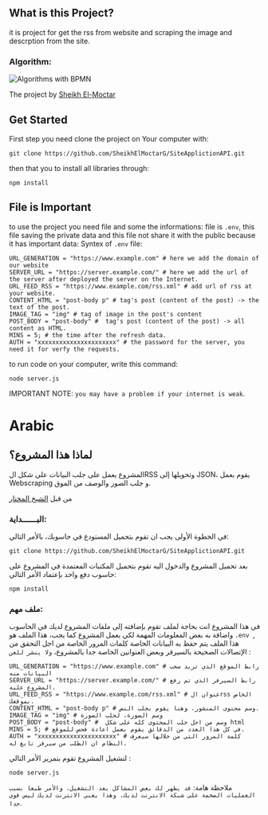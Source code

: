 ## What is this Project?
it is project for get the rss from website and scraping the image and descrption from the site.

### Algorithm: 
![Algorithms with BPMN](/assets/img/MarineGEO_logo.png "MarineGEO logo")

The project by [Sheikh El-Moctar](https://www.facebook.com/SheikhElMoctar/)

## Get Started
First step you need clone the project on Your computer with: 
```
git clone https://github.com/SheikhElMoctarG/SiteApplictionAPI.git
```
then that you to install all libraries through: 
```
npm install
```
## File is Important
to use the project you need file and some the informations: 
file is ``.env``, this file saving the private data and this file not share it with the public because it has important data:
Syntex of `.env` file: 
```
URL_GENERATION = "https://www.example.com" # here we add the domain of our website
SERVER_URL = "https://server.example.com/" # here we add the url of the server after deployed the server on the Internet. 
URL_FEED_RSS = "https://www.example.com/rss.xml" # add url of rss at your website.
CONTENT_HTML = "post-body p" # tag's post (content of the post) -> the text of the post.
IMAGE_TAG = "img" # tag of image in the post's content
POST_BODY = "post-body" #  tag's post (content of the post) -> all content as HTML.
MINS = 5; # the time after the refresh data.
AUTH = "xxxxxxxxxxxxxxxxxxxxxx" # the password for the server, you need it for verfy the requests.
```
to run code on your computer, write this command:
```
node server.js
```
IMPORTANT NOTE: `you may have a problem if your internet is weak`.

# Arabic
## لماذا هذا المشروع؟
المشروع يعمل على جلب البيانات  على شكل الRSS وتحويلها إلى JSON، يقوم بعمل Webscraping و جلب الصور والوصف من الموق.

من قبل [الشيخ المختار](https://www.facebook.com/SheikhElMoctar/)

### البــــــداية:
في الخطوة الأولى يجب ان تقوم بتحميل المستودع في حاسوبك، بالأمر التالي: 
```
git clone https://github.com/SheikhElMoctarG/SiteApplictionAPI.git
```
بعد تحميل المشروع والدخول اليه تقوم بتحميل المكتبات المعتمدة في المشروع على حاسوب دفع واحد بإعتماد الأمر التالي: 
```
npm install
```
### ملف مهم:
في هذا المشروع انت بحاجة لملف تقوم بإضافته إلى ملفات المشروع لديك في الحاسوب واضافة به بعض المعلومات المهمة لكي يعمل المشروع كما يجب، هذا الملف هو `.env `, هذا الملف يتم حفظ به البيانات الخاصة كلمات المرور الخاصة من اجل التحقق من الإتصالات الصحيحة بالسيرفر وبعض العنوانين الخاصة جدا بالمشروع، `ولا ينشر للعن` :
```
URL_GENERATION = "https://www.example.com" # رابط الموقع الذي تريد سحب البيانات منه
SERVER_URL = "https://server.example.com/" # رابط السيرفر الذي تم رفع المشروع عليه. 
URL_FEED_RSS = "https://www.example.com/rss.xml" # عنوان الrss الخاص بموقعك.
CONTENT_HTML = "post-body p" # وسم محتوى المنشور، وهنا يقوم بجلب النص.
IMAGE_TAG = "img" # وسم الصورة، لجلب الصورة
POST_BODY = "post-body" #  وسم من اجل جلب المحتوى كله على شكل html
MINS = 5; # في كل هذا العدد من الدقائق يقوم بعمل اعادة فحص للموقع.
AUTH = "xxxxxxxxxxxxxxxxxxxxxx" # كلمة المرور التي من خلالها سيعرف النظام ان الطلب من سيرفر تابع له.
```
لتشغيل المشروع تقوم بتمرير الأمر التالي : 
```
node server.js
```

ملاحظة هامة: `قد يظهر لك بعض المشاكل بعد التشغيل، والأمر طبعا بسبب العمليات الضخمة على شبكة الانترنت لديك، وهذا يعني الانترنت لديك ليس قوي جدا`.
